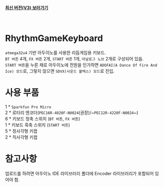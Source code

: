 [**최신 버전(V3) 보러가기**](https://github.com/intel713/RhythmGameKeyboard_V3)<br>
<br>
<br>

# RhythmGameKeyboard
`atmega32u4` 기반 아두이노를 사용한 리듬게임용 키보드.<br>
`BT 버튼` 4개, `FX 버튼` 2개, `START 버튼` 1개, `아날로그 노브` 2개로 구성되어 있음.<br>
`START 버튼`을 누른 채로 아두이노에 전원을 인가하면 `ADOFAI(A Dance Of Fire And Ice) 모드`로, 그렇지 않으면 `SDVX(사운드 볼텍스) 모드`로 진입.<br>

# 사용 부품
1 * `Sparkfun Pro Micro`<br>
2 * 로터리 엔코더(`PEC16R-4020F-N0024`(권장)/~`PEC12R-4220F-N0024`~)<br>
6 * 키보드 청축 스위치 (`BT 버튼`, `FX 버튼`)<br>
1 * 키보드 흑축 스위치 (`START 버튼`)<br>
5 * 정사각형 키캡<br>
2 * 직사각형 키캡<br>

# 참고사항
업로드를 하려면 아두이노 IDE 라이브러리 폴더에 Encoder 라이브러리가 포함되어 있어야 함.<br>
